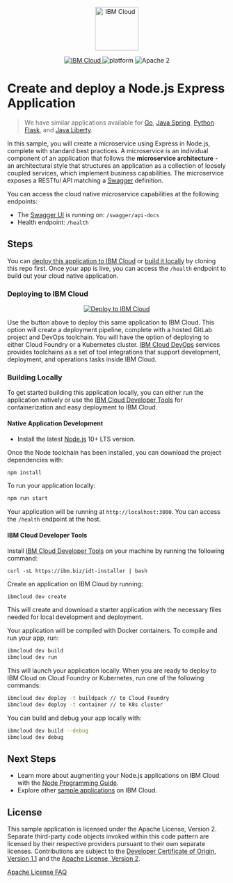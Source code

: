 <p align="center">
    <a href="https://cloud.ibm.com">
        <img src="https://landscape.cncf.io/logos/ibm-cloud-kcsp.svg" height="100" alt="IBM Cloud">
    </a>
</p>


<p align="center">
    <a href="https://cloud.ibm.com">
    <img src="https://img.shields.io/badge/IBM%20Cloud-powered-blue.svg" alt="IBM Cloud">
    </a>
    <img src="https://img.shields.io/badge/platform-node-lightgrey.svg?style=flat" alt="platform">
    <img src="https://img.shields.io/badge/license-Apache2-blue.svg?style=flat" alt="Apache 2">
</p>


# Create and deploy a Node.js Express Application

> We have similar applications available for [Go](https://github.com/IBM/go-microservice), [Java Spring](https://github.com/IBM/spring-microservice), [Python Flask](https://github.com/IBM/flask-microservice), and [Java Liberty](https://github.com/IBM/java-liberty-microservice).

In this sample, you will create a microservice using Express in Node.js, complete with standard best practices. A microservice is an individual component of an application that follows the **microservice architecture** - an architectural style that structures an application as a collection of loosely coupled services, which implement business capabilities. The microservice exposes a RESTful API matching a [Swagger](http://swagger.io) definition.

You can access the cloud native microservice capabilities at the following endpoints:
- The [Swagger UI](http://swagger.io/swagger-ui/) is running on: `/swagger/api-docs`
- Health endpoint: `/health`

## Steps

You can [deploy this application to IBM Cloud](https://cloud.ibm.com/developer/appservice/create-app?starterKit=82d71c98-f9be-37c5-9cd8-f41eeac245bb) or [build it locally](#building-locally) by cloning this repo first. Once your app is live, you can access the `/health` endpoint to build out your cloud native application.

### Deploying to IBM Cloud

<p align="center">
    <a href="https://cloud.ibm.com/developer/appservice/create-app?starterKit=82d71c98-f9be-37c5-9cd8-f41eeac245bb">
    <img src="https://cloud.ibm.com/devops/setup/deploy/button_x2.png" alt="Deploy to IBM Cloud">
    </a>
</p>

Use the button above to deploy this same application to IBM Cloud. This option will create a deployment pipeline, complete with a hosted GitLab project and DevOps toolchain.  You will have the option of deploying to either Cloud Foundry or a Kubernetes cluster. [IBM Cloud DevOps](https://www.ibm.com/cloud/devops) services provides toolchains as a set of tool integrations that support development, deployment, and operations tasks inside IBM Cloud. 

### Building Locally

To get started building this application locally, you can either run the application natively or use the [IBM Cloud Developer Tools](https://cloud.ibm.com/docs/cli?topic=cloud-cli-getting-started) for containerization and easy deployment to IBM Cloud.

#### Native Application Development

- Install the latest [Node.js](https://nodejs.org/en/download/) 10+ LTS version.

Once the Node toolchain has been installed, you can download the project dependencies with:

```bash
npm install
```

To run your application locally:

```bash
npm run start
```

Your application will be running at `http://localhost:3000`.  You can access the `/health` endpoint at the host.

#### IBM Cloud Developer Tools

Install [IBM Cloud Developer Tools](https://cloud.ibm.com/docs/cli?topic=cloud-cli-getting-started) on your machine by running the following command:
```
curl -sL https://ibm.biz/idt-installer | bash
```

Create an application on IBM Cloud by running:

```bash
ibmcloud dev create
```

This will create and download a starter application with the necessary files needed for local development and deployment.

Your application will be compiled with Docker containers. To compile and run your app, run:

```bash
ibmcloud dev build
ibmcloud dev run
```

This will launch your application locally. When you are ready to deploy to IBM Cloud on Cloud Foundry or Kubernetes, run one of the following commands:

```bash
ibmcloud dev deploy -t buildpack // to Cloud Foundry
ibmcloud dev deploy -t container // to K8s cluster
```

You can build and debug your app locally with:

```bash
ibmcloud dev build --debug
ibmcloud dev debug
```

## Next Steps
* Learn more about augmenting your Node.js applications on IBM Cloud with the [Node Programming Guide](https://cloud.ibm.com/docs/node?topic=nodejs-getting-started).
* Explore other [sample applications](https://cloud.ibm.com/developer/appservice/starter-kits) on IBM Cloud.

## License

This sample application is licensed under the Apache License, Version 2. Separate third-party code objects invoked within this code pattern are licensed by their respective providers pursuant to their own separate licenses. Contributions are subject to the [Developer Certificate of Origin, Version 1.1](https://developercertificate.org/) and the [Apache License, Version 2](https://www.apache.org/licenses/LICENSE-2.0.txt).

[Apache License FAQ](https://www.apache.org/foundation/license-faq.html#WhatDoesItMEAN)